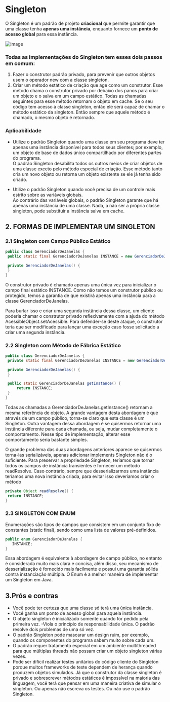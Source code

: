 # Singleton
O Singleton é um padrão de projeto **criacional** que permite garantir que uma classe tenha **apenas uma instância**, enquanto fornece um **ponto de acesso global** para essa instância.

![image](https://github.com/user-attachments/assets/345e587f-2b48-4797-b987-1ef7e018406b)


### Todas as implementações do Singleton tem esses dois passos em comum:

1. Fazer o construtor padrão privado, para prevenir que outros objetos usem o operador new com a classe singleton.
2. Criar um método estático de criação que age como um construtor. Esse método chama o construtor privado por debaixo dos panos para criar um objeto e o salva em um campo estático. Todas as chamadas seguintes para esse método retornam o objeto em cache.
Se o seu código tem acesso à classe singleton, então ele será capaz de chamar o método estático da singleton. Então sempre que aquele método é chamado, o mesmo objeto é retornado.

### **Aplicabilidade**
- Utilize o padrão Singleton quando uma classe em seu programa deve ter apenas uma instância disponível para todos seus clientes; por exemplo, um objeto de base de dados único compartilhado por diferentes partes do programa.<br>
O padrão Singleton desabilita todos os outros meios de criar objetos de uma classe exceto pelo método especial de criação. Esse método tanto cria um novo objeto ou retorna um objeto existente se ele já tenha sido criado.

- Utilize o padrão Singleton quando você precisa de um controle mais estrito sobre as variáveis globais.<br>
 Ao contrário das variáveis globais, o padrão Singleton garante que há apenas uma instância de uma classe. Nada, a não ser a própria classe singleton, pode substituir a instância salva em cache.

## 2. FORMAS DE IMPLEMENTAR UM SINGLETON
### 2.1 Singleton com Campo Público Estático

   ```java
public class GerenciadorDeJanelas {
    public static final GerenciadorDeJanelas INSTANCE = new GerenciadorDeJanelas();

    private GerenciadorDeJanelas() {
    }
}
 ```

 O construtor privado é chamado apenas uma única vez para inicializar o campo final estático INSTANCE. Como não temos um construtor público ou protegido, temos a garantia de que existirá apenas uma instância para a classe GerenciadorDeJanelas.<br>

Para burlar isso e criar uma segunda instância dessa classe, um cliente poderia chamar o construtor privado reflexivamente com a ajuda do método AcessibleObject.setAcessible. Para defender-se deste ataque, o construtor teria que ser modificado para lançar uma exceção caso fosse solicitado a criar uma segunda instância.

### 2.2 Singleton com Método de Fábrica Estático

   ```java
public class GerenciadorDeJanelas {
    private static final GerenciadorDeJanelas INSTANCE = new GerenciadorDeJanelas();

    private GerenciadorDeJanelas() {
    }

    public static GerenciadorDeJanelas getInstance() {
        return INSTANCE;
    }
}
 ```
Todas as chamadas a GerenciadorDeJanelas.getInstance() retornam a mesma referência de objeto. A grande vantagem desta abordagem é que através de um campo público, torna-se claro que esta classe é um Singleton. Outra vantagem dessa abordagem é se quisermos retornar uma instância diferente para cada chamada, ou seja, mudar completamente o comportamento. Nesse tipo de implementação, alterar esse comportamento seria bastante simples.<br>

O grande problema das duas abordagens anteriores aparece se quisermos torna-las serializáveis, apenas adicionar implements Singleton não é o suficiente. Para preservar a propriedade Singleton, teríamos que tornar todos os campos de instância transientes e fornecer um método readResolve. Caso contrário, sempre que desserializarmos uma instância teríamos uma nova instância criada, para evitar isso deveríamos criar o método

   ```java
private Object readResolve() {
    return INSTANCE;
}
 ```
### 2.3 SINGLETON COM ENUM
Enumerações são tipos de campos que consistem em um conjunto fixo de constantes (static final), sendo como uma lista de valores pré-definidos.
 ```java
public enum GerenciadorDeJanelas {
    INSTANCE;
}
 ```
Essa abordagem é equivalente à abordagem de campo público, no entanto é considerada muito mais clara e concisa, além disso, seu mecanismo de desserialização é fornecido mais facilmente e possui uma garantia sólida contra instanciação múltipla. O Enum é a melhor maneira de implementar um Singleton em Java.
   
## 3.**Prós e contras**
- Você pode ter certeza que uma classe só terá uma única instância.
- Você ganha um ponto de acesso global para aquela instância.
- O objeto singleton é inicializado somente quando for pedido pela primeira vez.
 -Viola o princípio de responsabilidade única. O padrão resolve dois problemas de uma só vez.
- O padrão Singleton pode mascarar um design ruim, por exemplo, quando os componentes do programa sabem muito sobre cada um.
- O padrão requer tratamento especial em um ambiente multithreaded para que múltiplas threads não possam criar um objeto singleton várias vezes.
- Pode ser difícil realizar testes unitários do código cliente do Singleton porque muitos frameworks de teste dependem de herança quando produzem objetos simulados. Já que o construtor da classe singleton é privado e sobrescrever métodos estáticos é impossível na maioria das linguagem, você terá que pensar em uma maneira criativa de simular o singleton. Ou apenas não escreva os testes. Ou não use o padrão Singleton.
